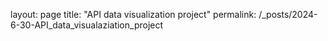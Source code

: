 layout: page
title: "API data visualization project"
permalink: /_posts/2024-6-30-API_data_visualaziation_project
